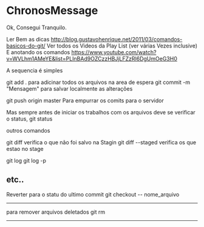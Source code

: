 ChronosMessage
==============

Ok, Consegui Tranquilo.

Ler Bem as dicas
http://blog.gustavohenrique.net/2011/03/comandos-basicos-do-git/
Ver todos os Videos da Play List (ver várias Vezes inclusive) E anotando os comandos
https://www.youtube.com/watch?v=WVLhm1AMeYE&list=PLInBAd9OZCzzHBJjLFZzRl6DgUmOeG3H0

A sequencia é simples

git add .				para adicinar todos os arquivos na area de espera
git commit -m "Mensagem"	para salvar localmente as alterações

git push origin master		Para empurrar os comits para o servidor


Mas sempre antes de iniciar os trabalhos com os arquivos
deve se verificar o status, 
git status




outros comandos

git diff     verifica o que não foi salvo na Stagin
git diff --staged      verifica os que estao no stage 

git log
git log -p

etc..
------
Reverter para o statu do ultimo commit
git checkout -- nome_arquivo

---

para remover arquivos deletados 
git rm

---

